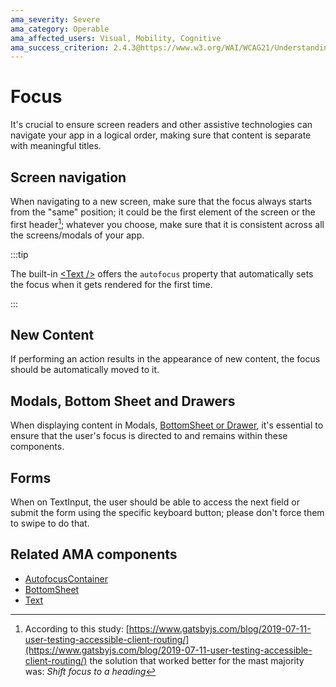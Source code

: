 ```yaml
---
ama_severity: Severe
ama_category: Operable
ama_affected_users: Visual, Mobility, Cognitive
ama_success_criterion: 2.4.3@https://www.w3.org/WAI/WCAG21/Understanding/focus-order
---
```


# Focus

<ScreenReader />

It's crucial to ensure screen readers and other assistive technologies can navigate your app in a logical order, making sure that content is separate with meaningful titles.

## Screen navigation

When navigating to a new screen, make sure that the focus always starts from the "same" position; it could be the first element of the screen or the first header[^1]; whatever you choose, make sure that it is consistent across all the screens/modals of your app.

:::tip

The built-in [&lt;Text /&gt;](../components/Text) offers the `autofocus` property that automatically sets the focus when it gets rendered for the first time.

:::

## New Content

If performing an action results in the appearance of new content, the focus should be automatically moved to it.

## Modals, Bottom Sheet and Drawers

When displaying content in Modals, [BottomSheet or Drawer](/guidelines/bottomsheet), it's essential to ensure that the user's focus is directed to and remains within these components.

## Forms

When on TextInput, the user should be able to access the next field or submit the form using the specific keyboard button; please don't force them to swipe to do that.

## Related AMA components

- [AutofocusContainer](../components/autofocuscontainer)
- [BottomSheet](../components/bottomsheet)
- [Text](../components/text)

[^1]: According to this study: [https://www.gatsbyjs.com/blog/2019-07-11-user-testing-accessible-client-routing/](https://www.gatsbyjs.com/blog/2019-07-11-user-testing-accessible-client-routing/) the solution that worked better for the mast majority was: _Shift focus to a heading_
